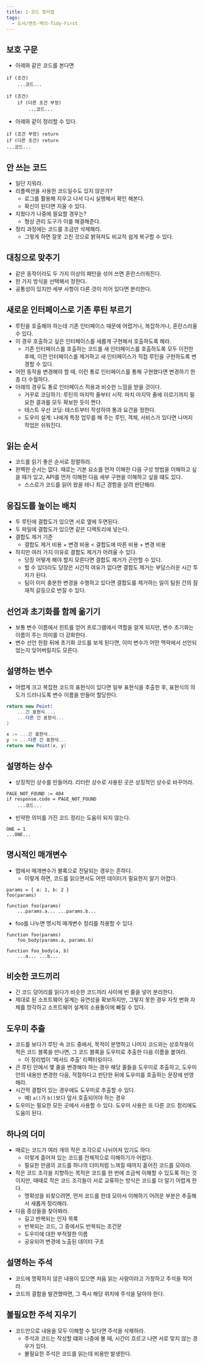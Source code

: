 ```yaml
---
title: 1-코드 정리법
tags:
  - 도서/켄트-백의-Tidy-First
---
```

## 보호 구문

- 아래와 같은 코드를 본다면

```
if (조건)
	...코드...
```

```
if (조건)
	if (다른 조건 부정)
		...코드...
```

- 아래와 같이 정리할 수 있다.

```
if (조건 부정) return
if (다른 조건) return
...코드...
```

## 안 쓰는 코드

- 일단 지워라.
- 리플렉션을 사용한 코드일수도 있지 않은가?
	- 로그를 활용해 지우고 나서 다시 실행해서 확인 해본다.
	- 확신이 된다면 지울 수 있다.
- 지웠다가 나중에 필요할 경우는?
	- 형상 관리 도구가 이를 해결해준다.
- 정리 과정에는 코드를 조금만 삭제해라.
	- 그렇게 하면 잘못 고친 것으로 밝혀져도 비교적 쉽게 복구할 수 있다.

## 대칭으로 맞추기

- 같은 동작이라도 두 가지 이상의 패턴을 섞어 쓰면 혼란스러워진다.
- 한 가지 방식을 선택해서 정한다.
- 공통성이 있지만 세부 사항이 다른 것이 끼어 있다면 분리한다.

## 새로운 인터페이스로 기존 루틴 부르기

- 루틴을 호출해야 하는데 기존 인터페이스 때문에 어렵거나, 복잡하거나, 혼란스러울 수 있다.
- 이 경우 호출하고 싶은 인터페이스를 새롭게 구현해서 호출하도록 해라.
	- 기존 인터페이스를 호출하는 코드를 새 인터페이스를 호출하도록 모두 이전한 후에, 이전 인터페이스를 제거하고 새 인터페이스가 직접 루틴을 구현하도록 변경할 수 있다.
- 어떤 동작을 변경해야 할 때, 이런 통로 인터페이스를 통해 구현했다면 변경하기 한층 더 수월하다.
- 아래의 경우도 통로 인터페이스 적용과 비슷한 느낌을 받을 것이다.
	- 거꾸로 코딩하기: 루틴의 마지막 줄부터 시작. 마치 마지막 줄에 이르기까지 필요한 결과를 모두 확보한 듯이 짠다.
	- 테스트 우선 코딩: 테스트부터 작성하여 통과 요건을 정한다.
	- 도우미 설계: 나에게 특정 업무를 해 주는 루틴, 객체, 서비스가 있다면 나머지 작업은 쉬워진다.

## 읽는 순서

- 코드를 읽기 좋은 순서로 정렬하라.
- 완벽한 순서는 없다. 때로는 기본 요소를 먼저 이해한 다음 구성 방법을 이해하고 싶을 때가 있고, API를 먼저 이해한 다음 세부 구현을 이해하고 싶을 떄도 있다.
	- 스스로가 코드를 읽어 왔을 테니 최근 경험을 살려 판단해라.

## 응집도를 높이는 배치

- 두 루틴에 결합도가 있으면 서로 옆에 두면된다.
- 두 파일에 결합도가 있으면 같은 디렉토리에 넣는다.
- 결합도 제거 기준
	- 결합도 제거 비용 + 변경 비용 < 결합도에 따른 비용 + 변경 비용
- 하지만 여러 가지 이유로 결합도 제거가 어려울 수 있다.
	- 당장 어떻게 해야 할지 모른다면 결합도 제거가 곤란할 수 있다.
	- 할 수 있더라도 당장은 시간적 여유가 없다면 결합도 제거는 부담스러운 시간 투자가 된다.
	- 팀이 이미 충분한 변경을 수행하고 있다면 결합도를 제거하는 일이 팀원 간의 잠재적 갈등으로 번질 수 있다.

## 선언과 초기화를 함께 옮기기

- 보통 변수 이름에서 힌트를 얻어 프로그램에서 역할을 알게 되지만, 변수 초기화는 이름이 주는 의미를 더 강화한다.
- 변수 선언 한참 뒤에 초기화 코드를 보게 된다면, 이미 변수가 어떤 맥락에서 선언되었는지 잊어버릴지도 모른다.

## 설명하는 변수

- 어렵게 크고 복잡한 코드의 표현식이 있다면 일부 표현식을 추출한 후, 표현식의 의도가 드러나도록 변수 이름을 만들어 할당한다.

```C#
return new Point(
	...긴 표현식...,
	...다른 긴 표현식...
)
```

```C#
x := ...긴 표현식...
y := ...다른 긴 표현식...
return new Point(x, y)
```

## 설명하는 상수

- 상징적인 상수를 만들어라. 리터런 상수로 사용된 곳은 상징적인 상수로 바꾸어라.

```
PAGE_NOT_FOUND := 404
if response.code = PAGE_NOT_FOUND
	...코드...
```


- 빈약한 의미를 가진 코드 정리는 도움이 되지 않는다.

```
ONE = 1
...ONE...
```

##  명시적인 매개변수

- 맵에서 매개변수가 블록으로 전달되는 경우는 흔하다.
	- 이렇게 하면, 코드를 읽으면서도 어떤 데이터가 필요한지 알기 어렵다.

```
params = { a: 1, b: 2 }
foo(params)

function foo(params)
	...params.a... ...params.b...
```

- foo를 나누면 명시적 매개변수 정리를 적용할 수 있다.

```
function foo(params)
	foo_body(params.a, params.b)
	
function foo_body(a, b)
	...a... ...b...
```

## 비슷한 코드끼리

- 긴 코드 덩어리를 읽다가 비슷한 코드끼리 사이에 빈 줄을 넣어 분리한다.
- 제대로 된 소프트웨어 설계는 유연성을 확보하지만, 그렇지 못한 경우 자칫 변화 자체를 망각하고 소프트웨어 설계의 소용돌이에 빠질 수 있다.

## 도우미 추출

- 코드를 보다가 루틴 속 코드 중에서, 목적이 분명하고 나머지 코드와는 상호작용이 적은 코드 블록을 만나면, 그 코드 블록을 도우미로 추출한 다음 이름을 붙여라.
	- 이 정리법이 '메서드 추출' 리팩터링이다.
- 큰 루틴 안에서 몇 줄을 변경해야 하는 경우 해당 줄들을 도우미로 추출하고, 도우미 안의 내용만 변경한 다음, 적절하다고 판단한 뒤에 도우미를 호출하는 문장에 반영해라.
- 시간적 결합이 있는 경우에도 도우미로 추출할 수 있다.
	- 예) `a()`가 `b()`보다 앞서 호출되어야 하는 경우
- 도우미는 필요한 모든 곳에서 사용할 수 있다. 도우미 사용은 또 다른 코드 정리에도 도움이 된다.

## 하나의 더미

- 때로는 코드가 여러 개의 작은 조각으로 나뉘어져 있기도 하다.
	- 이렇게 흩어져 있는 코드를 전체적으로 이해하기가 어렵다.
	- 필요한 만큼의 코드를 하나의 더미처럼 느껴질 때까지 흩어진 코드를 모아라.
- 작은 코드 조각을 지향하는 목적은 코드를 한 번에 조금씩 이해할 수 있도록 하는 것이지만, 때때로 작은 코드 조각들이 서로 교류하는 방식은 코드를 더 알기 어렵게 한다.
	- 명확성을 되찾으려면, 먼저 코드를 한데 모아서 이해하기 어려운 부분은 추출해서 새롭게 정리해라.
- 다음 증상들을 찾아봐라.
	- 길고 반복되는 인자 목록
	- 반복되는 코드, 그 중에서도 반복되는 조건문
	- 도우미에 대한 부적절한 이름
	- 공유되어 변경에 노출된 데이터 구조

## 설명하는 주석

- 코드에 명확하지 않은 내용이 있으면 처음 읽는 사람이라고 가정하고 주석을 적어라.
- 코드의 결함을 발견했따면, 그 즉시 해당 위치에 주석을 달아야 한다.

## 불필요한 주석 지우기

- 코드만으로 내용을 모두 이해할 수 있다면 주석을 삭제하라.
	- 주석과 코드는 작성할 떄와 나중에 볼 때, 시간이 흐르고 나면 서로 맞지 않는 경우가 있다.
	- 불필요한 주석은 코드를 읽는데 비용만 발생한다.
